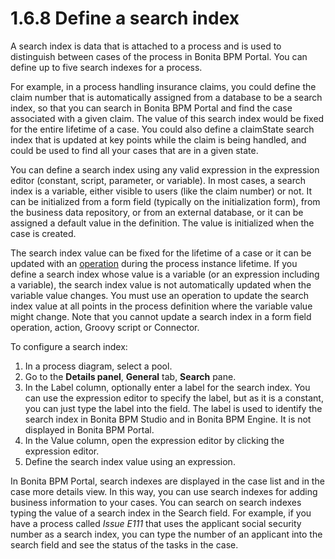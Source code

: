 
1.6.8 Define a search index
===========================

A search index is data that is attached to a process and is used to distinguish between cases of the process in Bonita BPM Portal. You can define up to five search indexes for a process.

For example, in a process handling insurance claims, you could define the claim number that is automatically assigned from a database to be a search index, so that you can
search in Bonita BPM Portal and find the case associated with a given claim.
The value of this search index would be fixed for the entire lifetime of a case. You could also define a claimState search index that is updated at key points while the claim is being handled,
and could be used to find all your cases that are in a given state.

You can define a search index using any valid expression in the expression editor (constant, script, parameter, or variable).
In most cases, a search index is a variable, either visible to users (like the claim number) or not. It can be initialized from a form field (typically on the initialization form), from the business data repository, or from an external database,
or it can be assigned a default
value in the definition. The value is initialized when the case is created.

The search index value can be fixed for the lifetime of a case or it can be updated with an [operation](/operations) during the process instance lifetime.
If you define a search index whose value is a variable (or an expression including a variable), the search index value is not automatically updated when the variable value changes.
You must use an operation to update the search index value at all points in the process definition where the variable value might change.
Note that you cannot update a search index in a form field operation, action, Groovy script or Connector.

To configure a search index:

1.  In a process diagram, select a pool.
2.  Go to the **Details panel**, **General** tab, **Search** pane.
3.  In the Label column, optionally enter a label for the search index. You can use the expression editor to specify the label, but as it is a constant, you can just type the label into the field.
    The label is used to identify the search index in Bonita BPM Studio and in Bonita BPM Engine. It is not displayed in Bonita BPM Portal.
4.  In the Value column, open the expression editor by clicking the expression editor.
5.  Define the search index value using an expression.

In Bonita BPM Portal, search indexes are displayed in the case list and in the case more details view. In this way, you can use search indexes for adding business information to your cases.
You can search on search indexes typing the value of a search index in the Search field. For example, if you have a process called *Issue E111* that uses the applicant
social security number as a search index, you can type the number of an applicant into the search field and see the status of the tasks in the case.

